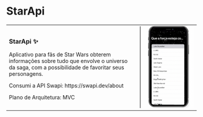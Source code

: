# StarApi
<div>
<table border="0">
  <tr>
    <td>
    <h3> StarApi ✨</h3>
<p>Aplicativo para fãs de Star Wars obterem informações sobre tudo que envolve o universo da saga, com a possibilidade de favoritar seus personagens. </p> 
<p> <p>
<p>Consumi a API Swapi: https://swapi.dev/about</p>
<p>Plano de Arquitetura: MVC</p>
<p> </p>
    </td>
    <td>
    <img src="Screen Shot 2023-01-02 at 9.26.56 PM.png">
    </td>
  </tr>
</table>


